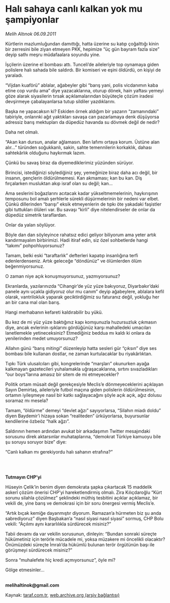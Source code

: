 # Halı sahaya canlı kalkan yok mu şampiyonlar

*Melih Altınok 06.09.2011*

<div class="yazi"><p>Kürtlerin mazlumluğundan damıttığı, hatta üzerine su katıp çoğalttığı kinin bir zerresini bile ziyan etmeyen PKK, hepimize “üç gün bayram fazla size” deyip sathı meşru müdafaalara soyundu yine. </p>
<p>İşçilerin üzerine el bombası attı. Tunceli’de aileleriyle top oynamaya giden polislere halı sahada bile saldırdı. Bir komiseri ve eşini öldürdü, on kişiyi de yaraladı.</p>
<p>“Vijdan kuaförü” ablalar, ağabeyler gibi “barış yani, polis vicdanımın kaba etine cop vurdu ama” diye yazacaklarına, oturup dönek, hain yaftası yemeyi göze alarak siyasilerin tırsak açıklamalarından büyüteçle çözüm iradesi devşirmeye çabalayanlarsa tutup sildiler yazdıklarını.</p>
<p>Başka ne yapacaksın ki? Eskiden örnek aldığım bir yazarın “zamanındaki” tabiriyle, onlarınki ağıt yaktıkları savaşa can pazarlamaya denk düşüyorsa adressiz barış mektupları da düpedüz havanda su dövmek değil de nedir?</p>
<p>Daha net olmalı. </p>
<p>“Akan kan dursun, analar ağlamasın. Ben lafımı ortaya korum. Üstüne alan alır...” türünden soğukkanlı, sakin, sahte temennilerin korkaklık, dahası sahtekârlık olduğunu haykırmak lazım. </p>
<p>Çünkü bu savaş biraz da diyemediklerimiz yüzünden sürüyor.</p>
<p>Birincisi, istediğinizi söylediğiniz şey, yemeğinize biraz daha acı değil, bir insanın, gençlerin öldürülmemesi. Kan akmaması; kan bu kan. Diş fırçalarken musluktan akıp israf olan su değil; kan...</p>
<p>Ama seslerini boğazlarını acıtacak kadar yükseltmemelerinin, haykırışının temposunu bol amalı şerhlerle sürekli düşürmelerinin bir nedeni var elbet. Çünkü dillerinden “barışı” eksik etmeyenlerin de tıpkı öte yakadaki faşistler gibi tuttukları ölüleri var. Bu savaşı “kirli” diye nitelendirseler de onlar da düpedüz simetrik taraflardan.</p>
<p>Onlar da yalan söylüyor.</p>
<p>Böyle dan dan söyleyince rahatsız edici geliyor biliyorum ama yeter artık kandırmayalım birbirimizi. Hadi itiraf edin, siz özel sohbetlerde hangi “takımı” pohpohluyorsunuz?</p>
<p>Tamam, belki eski “taraftarlık” defterleri kapatıp insanlığına terfi edenlerdenseniz. Artık geleceğe “döndünüz” ve ölümlerden ölüm beğenmiyorsunuz. </p>
<p>O zaman niye açık konuşmuyorsunuz, yazmıyorsunuz?</p>
<p>Ekranlarda, yazılarınızda “Cihangir’de yüz yüze bakıyoruz, Diyarbakır’daki panele aynı uçakla gidiyoruz olur mu canım” deyip ağabeylere, ablalara kefil olarak, vantrilokluk yaparak geciktirdiğimiz su faturanız değil, yokluğu her an bir cana mal olan barış. </p>
<p>Hangi merhabanın kefareti kaldırabilir bu yükü.</p>
<p>Bu kez de mi yüz yüze baktığınız kapı komşunuzla huzursuzluk çıkmasın diye, ancak evlerinin ışıklarını gördüğünüz karşı mahalledeki umacıları lanetlemekle yetineceksiniz? Etmediğiniz beddua mı kaldı ki onlara da yenilerinden medet umuyorsunuz?</p>
<p>Allahın günü “barış mitingi” düzenleyip hatta sesleri gür “çıksın” diye ses bombası bile kullanan dostlar, ne zaman kurtulacaklar bu riyakârlıktan.</p>
<p>Tıpkı Türk ulusalcıları gibi, kongrelerinde “marşları” okunurken ayağa kalkmayan gazetecileri yuhalamakla uğraşacaklarına, sırtını sıvazladıkları “our boys”larına amasız bir sitem de mi etmeyecekler?</p>
<p>Politik ortam müsait değil gerekçesiyle Meclis’e dönmeyeceklerini açıklayan Sayın Demirtaş, aileleriyle futbol maçına giden polislerin öldürülmesinin, ortamın iyileşmeye nasıl bir katkı sağlayacağını şöyle açık açık, ağız dolusu soramaz mı mesela?</p>
<p>Tamam, “öldürme” demeyi “devlet ağzı” sayıyorlarsa, “Silahın miadı doldu” diyen Baydemir’i hizaya sokan “realiteden” ürküyorlarsa, buyursunlar kendilerine özbeöz “halk ağzı”. </p>
<p>Saldırının hemen ardından avukat bir arkadaşımın Twitter mesajındaki sorusunu direk aktarsınlar muhataplarına, “demokrat Türkiye kamuoyu bile şu soruyu soruyor bize” diye:</p>
<p>“Canlı kalkan mı gerekiyordu halı sahanın etrafına?”</p>
<p><b> </b></p>
<p><b><br/>Tutmayın CHP’yi</b></p>
<p>Hüseyin Çelik’in benim diyen demokrata şapka çıkartacak 15 maddelik askerî çözüm önerisi CHP’yi hareketlendirmiş olmalı. Zira Kılıçdaroğlu “Kürt sorunu silahla çözülmez” şeklindeki müthiş tesbitini açıklar açıklamaz, bir vekili de, yine barış ve demokrasi için bir soru önergesi vermiş Meclis’e.</p>
<p>“Artık bıçak kemiğe dayanmıştır diyorum. Ramazan’a hürmeten biz şu anda sabrediyoruz” diyen Başbakan’a “nasıl siyasi nasıl siyasi” sormuş, CHP Bolu vekili: “Açılımı aynı kararlılıkla sürdürecek misiniz?” </p>
<p>Tabii devamı da var vekilin sorusunun, dinleyin: “Bundan sonraki süreçte hükümetiniz için terörle mücadele mi, yoksa müzakere mi öncelikli olacaktır? Önümüzdeki süreçte İmralı’da hükümlü bulunan terör örgütünün başı ile görüşmeyi sürdürecek misiniz?”</p>
<p>Sonra “muhalefete hiç kredi açmıyorsunuz”, öyle mi? </p>
<p>Gölge etmesinler...</p>
<p><b><br/>melihaltinok@gmail.com</b></p>
</div>

Kaynak: [taraf.com.tr](http://www.taraf.com.tr/melih-altinok/makale-hali-sahaya-canli-kalkan-yok-mu-sampiyonlar.htm), [web.archive.org (arşiv bağlantısı)](http://web.archive.org/web/20131114070711/http://www.taraf.com.tr/melih-altinok/makale-hali-sahaya-canli-kalkan-yok-mu-sampiyonlar.htm)
